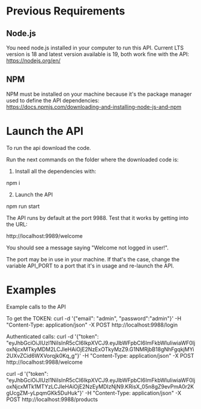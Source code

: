 # Previous Requirements

## Node.js
 You need node.js installed in your computer to run this API. Current LTS version is 18 and latest version available is 19, both work fine with the API:
 https://nodejs.org/en/

## NPM
 NPM must be installed on your machine because it's the package manager used to define the API dependencies:
 https://docs.npmjs.com/downloading-and-installing-node-js-and-npm

# Launch the API
To run the api download the code.

Run the next commands on the folder where the downloaded code is:

1. Install all the dependencies with:

npm i

2. Launch the API

npm run start

The API runs by default at the port 9988. Test that it works by getting into the URL:

http://localhost:9989/welcome

You should see a message saying "Welcome not logged in user!".

The port may be in use in your machine. If that's the case, change the variable API_PORT to a port that it's in usage and re-launch the API.



# Examples

Example calls to the API

To get the TOKEN:
curl -d '{"email": "admin", "password":"admin"}' -H "Content-Type: application/json" -X POST http://localhost:9988/login

Authenticated calls:
curl -d '{"token": "eyJhbGciOiJIUzI1NiIsInR5cCI6IkpXVCJ9.eyJlbWFpbCI6ImFkbWluIiwiaWF0IjoxNjcxMTkyMDM2LCJleHAiOjE2NzExOTkyMzZ9.G1NMRjbB18gNhFgqkjMYi2UXvZCid6WXVorqjk0Kq_g"}' -H "Content-Type: application/json" -X POST http://localhost:9988/welcome

curl -d '{"token": "eyJhbGciOiJIUzI1NiIsInR5cCI6IkpXVCJ9.eyJlbWFpbCI6ImFkbWluIiwiaWF0IjoxNjcxMTk1MTYzLCJleHAiOjE2NzEyMDIzNjN9.KRisX_05n8gZ9evPmA0r2KgUcgZM-yLpqmGKk5DuHuk"}' -H "Content-Type: application/json" -X POST http://localhost:9988/products
